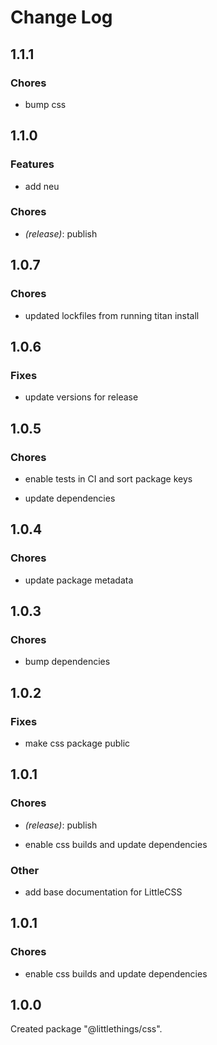 # Change Log

## 1.1.1

### Chores

-   bump css

## 1.1.0

### Features

-   add neu

### Chores

-   _(release)_: publish

## 1.0.7

### Chores

-   updated lockfiles from running titan install

## 1.0.6

### Fixes

-   update versions for release

## 1.0.5

### Chores

-   enable tests in CI and sort package keys

-   update dependencies

## 1.0.4

### Chores

-   update package metadata

## 1.0.3

### Chores

-   bump dependencies

## 1.0.2

### Fixes

-   make css package public

## 1.0.1

### Chores

-   _(release)_: publish

-   enable css builds and update dependencies

### Other

-   add base documentation for LittleCSS

## 1.0.1

### Chores

-   enable css builds and update dependencies

## 1.0.0

Created package "@littlethings/css".
